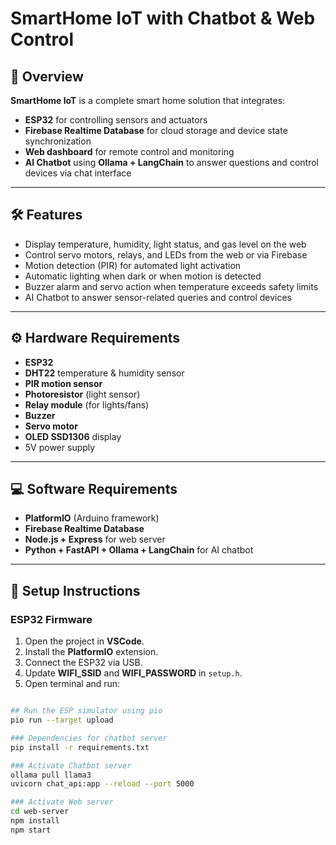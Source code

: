 # SmartHome IoT with Chatbot & Web Control

## 📌 Overview
**SmartHome IoT** is a complete smart home solution that integrates:
- **ESP32** for controlling sensors and actuators
- **Firebase Realtime Database** for cloud storage and device state synchronization
- **Web dashboard** for remote control and monitoring
- **AI Chatbot** using **Ollama + LangChain** to answer questions and control devices via chat interface

---

## 🛠 Features
- Display temperature, humidity, light status, and gas level on the web
- Control servo motors, relays, and LEDs from the web or via Firebase
- Motion detection (PIR) for automated light activation
- Automatic lighting when dark or when motion is detected
- Buzzer alarm and servo action when temperature exceeds safety limits
- AI Chatbot to answer sensor-related queries and control devices

---

## ⚙ Hardware Requirements
- **ESP32**
- **DHT22** temperature & humidity sensor
- **PIR motion sensor**
- **Photoresistor** (light sensor)
- **Relay module** (for lights/fans)
- **Buzzer**
- **Servo motor**
- **OLED SSD1306** display
- 5V power supply

---

## 💻 Software Requirements
- **PlatformIO** (Arduino framework)
- **Firebase Realtime Database**
- **Node.js + Express** for web server
- **Python + FastAPI + Ollama + LangChain** for AI chatbot

---

## 🔧 Setup Instructions

### ESP32 Firmware
1. Open the project in **VSCode**.
2. Install the **PlatformIO** extension.
3. Connect the ESP32 via USB.
4. Update **WIFI_SSID** and **WIFI_PASSWORD** in `setup.h`.
5. Open terminal and run:
```bash

## Run the ESP simulator using pio
pio run --target upload 

### Dependencies for chatbot server
pip install -r requirements.txt

### Activate Chatbot server
ollama pull llama3
uvicorn chat_api:app --reload --port 5000

### Activate Web server 
cd web-server
npm install
npm start

